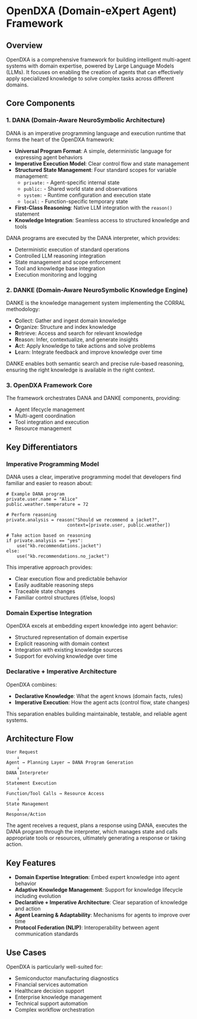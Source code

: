 # OpenDXA (Domain-eXpert Agent) Framework

## Overview

OpenDXA is a comprehensive framework for building intelligent multi-agent systems with domain expertise, powered by Large Language Models (LLMs). It focuses on enabling the creation of agents that can effectively apply specialized knowledge to solve complex tasks across different domains.

## Core Components

### 1. DANA (Domain-Aware NeuroSymbolic Architecture)

DANA is an imperative programming language and execution runtime that forms the heart of the OpenDXA framework:

- **Universal Program Format**: A simple, deterministic language for expressing agent behaviors
- **Imperative Execution Model**: Clear control flow and state management
- **Structured State Management**: Four standard scopes for variable management:
  - `private:` - Agent-specific internal state
  - `public:` - Shared world state and observations
  - `system:` - Runtime configuration and execution state
  - `local:` - Function-specific temporary state
- **First-Class Reasoning**: Native LLM integration with the `reason()` statement
- **Knowledge Integration**: Seamless access to structured knowledge and tools

DANA programs are executed by the DANA interpreter, which provides:
- Deterministic execution of standard operations
- Controlled LLM reasoning integration
- State management and scope enforcement
- Tool and knowledge base integration
- Execution monitoring and logging

### 2. DANKE (Domain-Aware NeuroSymbolic Knowledge Engine)

DANKE is the knowledge management system implementing the CORRAL methodology:
- **C**ollect: Gather and ingest domain knowledge
- **O**rganize: Structure and index knowledge
- **R**etrieve: Access and search for relevant knowledge
- **R**eason: Infer, contextualize, and generate insights
- **A**ct: Apply knowledge to take actions and solve problems
- **L**earn: Integrate feedback and improve knowledge over time

DANKE enables both semantic search and precise rule-based reasoning, ensuring the right knowledge is available in the right context.

### 3. OpenDXA Framework Core

The framework orchestrates DANA and DANKE components, providing:
- Agent lifecycle management
- Multi-agent coordination
- Tool integration and execution
- Resource management

## Key Differentiators

### Imperative Programming Model

DANA uses a clear, imperative programming model that developers find familiar and easier to reason about:

```dana
# Example DANA program
private.user.name = "Alice"
public.weather.temperature = 72

# Perform reasoning
private.analysis = reason("Should we recommend a jacket?",
                       context=[private.user, public.weather])

# Take action based on reasoning
if private.analysis == "yes":
    use("kb.recommendations.jacket")
else:
    use("kb.recommendations.no_jacket")
```

This imperative approach provides:
- Clear execution flow and predictable behavior
- Easily auditable reasoning steps
- Traceable state changes
- Familiar control structures (if/else, loops)

### Domain Expertise Integration

OpenDXA excels at embedding expert knowledge into agent behavior:
- Structured representation of domain expertise
- Explicit reasoning with domain context
- Integration with existing knowledge sources
- Support for evolving knowledge over time

### Declarative + Imperative Architecture

OpenDXA combines:
- **Declarative Knowledge**: What the agent knows (domain facts, rules)
- **Imperative Execution**: How the agent acts (control flow, state changes)

This separation enables building maintainable, testable, and reliable agent systems.

## Architecture Flow

```
User Request
    ↓
Agent → Planning Layer → DANA Program Generation
    ↓
DANA Interpreter
    ↓
Statement Execution
    ↓
Function/Tool Calls → Resource Access
    ↓
State Management
    ↓
Response/Action
```

The agent receives a request, plans a response using DANA, executes the DANA program through the interpreter, which manages state and calls appropriate tools or resources, ultimately generating a response or taking action.

## Key Features

- **Domain Expertise Integration**: Embed expert knowledge into agent behavior
- **Adaptive Knowledge Management**: Support for knowledge lifecycle including evolution
- **Declarative + Imperative Architecture**: Clear separation of knowledge and action
- **Agent Learning & Adaptability**: Mechanisms for agents to improve over time
- **Protocol Federation (NLIP)**: Interoperability between agent communication standards

## Use Cases

OpenDXA is particularly well-suited for:
- Semiconductor manufacturing diagnostics
- Financial services automation
- Healthcare decision support
- Enterprise knowledge management
- Technical support automation
- Complex workflow orchestration